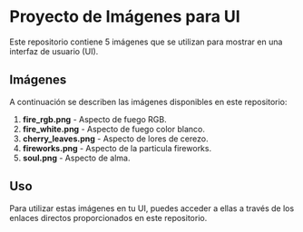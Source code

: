 # Proyecto de Imágenes para UI

Este repositorio contiene 5 imágenes que se utilizan para mostrar en una interfaz de usuario (UI).

## Imágenes

A continuación se describen las imágenes disponibles en este repositorio:

1. **fire_rgb.png** - Aspecto de fuego RGB.
2. **fire_white.png** - Aspecto de fuego color blanco.
3. **cherry_leaves.png** - Aspecto de lores de cerezo.
4. **fireworks.png** - Aspecto de la particula fireworks.
5. **soul.png** - Aspecto de alma.

## Uso

Para utilizar estas imágenes en tu UI, puedes acceder a ellas a través de los enlaces directos proporcionados en este repositorio.
